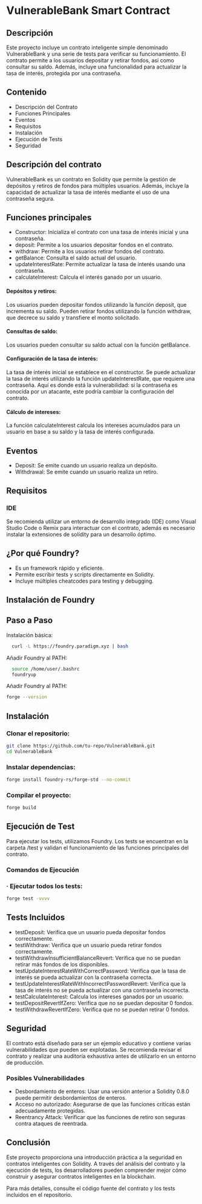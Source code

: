 
# VulnerableBank Smart Contract

## Descripción

Este proyecto incluye un contrato inteligente simple denominado VulnerableBank y una serie de tests para verificar su funcionamiento. El contrato permite a los usuarios depositar y retirar fondos, así como consultar su saldo. Además, incluye una funcionalidad para actualizar la tasa de interés, protegida por una contraseña.
## Contenido

- Descripción del Contrato
- Funciones Principales
- Eventos
- Requisitos
- Instalación
- Ejecución de Tests
- Seguridad

## Descripción del contrato
VulnerableBank es un contrato en Solidity que permite la gestión de depósitos y retiros de fondos para múltiples usuarios. Además, incluye la capacidad de actualizar la tasa de interés mediante el uso de una contraseña segura.
## Funciones principales

- Constructor: Inicializa el contrato con una tasa de interés inicial y una contraseña.
- deposit: Permite a los usuarios depositar fondos en el contrato.
- withdraw: Permite a los usuarios retirar fondos del contrato.
- getBalance: Consulta el saldo actual del usuario.
- updateInterestRate: Permite actualizar la tasa de interés usando una contraseña.
- calculateInterest: Calcula el interés ganado por un usuario.

#### Depósitos y retiros:
Los usuarios pueden depositar fondos utilizando la función deposit, que incrementa su saldo.
Pueden retirar fondos utilizando la función withdraw, que decrece su saldo y transfiere el monto solicitado.
#### Consultas de saldo:
Los usuarios pueden consultar su saldo actual con la función getBalance.
#### Configuración de la tasa de interés:
La tasa de interés inicial se establece en el constructor.
Se puede actualizar la tasa de interés utilizando la función updateInterestRate, que requiere una contraseña. Aquí es donde está la vulnerabilidad: si la contraseña es conocida por un atacante, este podría cambiar la configuración del contrato.
#### Cálculo de intereses:
La función calculateInterest calcula los intereses acumulados para un usuario en base a su saldo y la tasa de interés configurada.
## Eventos
- Deposit: Se emite cuando un usuario realiza un depósito.
- Withdrawal: Se emite cuando un usuario realiza un retiro.
## Requisitos

### IDE

Se recomienda utilizar un entorno de desarrollo integrado (IDE) como Visual Studio Code o Remix para interactuar con el contrato, además es necesario instalar la extensiones de solídity para un desarrollo óptimo.

## ¿Por qué Foundry?
- Es un framework rápido y eficiente.
- Permite escribir tests y scripts directamente en Solidity.
- Incluye múltiples cheatcodes para testing y debugging.





## Instalación de Foundry
## Paso a Paso

Instalación básica:

```bash
  curl -L https://foundry.paradigm.xyz | bash
```
Añadir Foundry al PATH:

```bash
  source /home/user/.bashrc 
  foundryup
```
Añadir Foundry al PATH:

```bash
forge --version
```

## Instalación

### Clonar el repositorio:

```bash
git clone https://github.com/tu-repo/VulnerableBank.git
cd VulnerableBank

```
### Instalar dependencias:

```bash
forge install foundry-rs/forge-std --no-commit
```

### Compilar el proyecto:

```bash
forge build

```
## Ejecución de Test
Para ejecutar los tests, utilizamos Foundry. Los tests se encuentran en la carpeta /test y validan el funcionamiento de las funciones principales del contrato.

### Comandos de Ejecución

### · Ejecutar todos los tests:
```bash
forge test -vvvv

```
## Tests Incluidos
- testDeposit: Verifica que un usuario pueda depositar fondos correctamente.
- testWithdraw: Verifica que un usuario pueda retirar fondos correctamente.
- testWithdrawInsufficientBalanceRevert: Verifica que no se puedan retirar más fondos de los disponibles.
- testUpdateInterestRateWithCorrectPassword: Verifica que la tasa de interés se pueda actualizar con la contraseña correcta.
- testUpdateInterestRateWithIncorrectPasswordRevert: Verifica que la tasa de interés no se pueda actualizar con una contraseña incorrecta.
- testCalculateInterest: Calcula los intereses ganados por un usuario.
- testDepositRevertIfZero: Verifica que no se puedan depositar 0 fondos.
- testWithdrawRevertIfZero: Verifica que no se puedan retirar 0 fondos.
## Seguridad

El contrato está diseñado para ser un ejemplo educativo y contiene varias vulnerabilidades que pueden ser explotadas. Se recomienda revisar el contrato y realizar una auditoría exhaustiva antes de utilizarlo en un entorno de producción.

### Posibles Vulnerabilidades

* Desbordamiento de enteros: Usar una versión anterior a Solidity 0.8.0 puede permitir desbordamientos de enteros.
* Acceso no autorizado: Asegurarse de que las funciones críticas están adecuadamente protegidas.
* Reentrancy Attack: Verificar que las funciones de retiro son seguras contra ataques de reentrada.
## Conclusión
Este proyecto proporciona una introducción práctica a la seguridad en contratos inteligentes con Solidity. A través del análisis del contrato y la ejecución de tests, los desarrolladores pueden comprender mejor cómo construir y asegurar contratos inteligentes en la blockchain.

Para más detalles, consulte el código fuente del contrato y los tests incluidos en el repositorio.